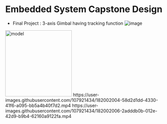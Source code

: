 # Embedded System Capstone Design
 - Final Project : 3-axis Gimbal having tracking function
![image](https://user-images.githubusercontent.com/107921434/182001995-18abd71f-4463-4e7c-bed4-af0751bab6f9.png)
<img width="210" alt="model" src="https://user-images.githubusercontent.com/107921434/182002144-da4ff58e-627c-4e64-9871-f6dbfcce16c0.png">
https://user-images.githubusercontent.com/107921434/182002004-58d2d1dd-4330-41f6-a095-bb5a4b40f7d2.mp4
https://user-images.githubusercontent.com/107921434/182002006-2adddb0b-012e-42d9-b9b4-62160a9122fa.mp4

